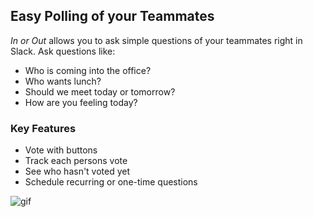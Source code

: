 ## Easy Polling of your Teammates

*In or Out* allows you to ask simple questions of your teammates right in Slack. Ask questions like:

+ Who is coming into the office? 
+ Who wants lunch? 
+ Should we meet today or tomorrow? 
+ How are you feeling today?

### Key Features

+ Vote with buttons
+ Track each persons vote
+ See who hasn't voted yet
+ Schedule recurring or one-time questions

![gif](https://storage.googleapis.com/beepboophq/InOrOutPan.gif)
